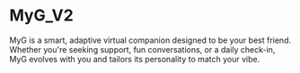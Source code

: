 # MyG_V2
MyG is a smart, adaptive virtual companion designed to be your best friend. Whether you're seeking support, fun conversations, or a daily check-in, MyG evolves with you and tailors its personality to match your vibe.
